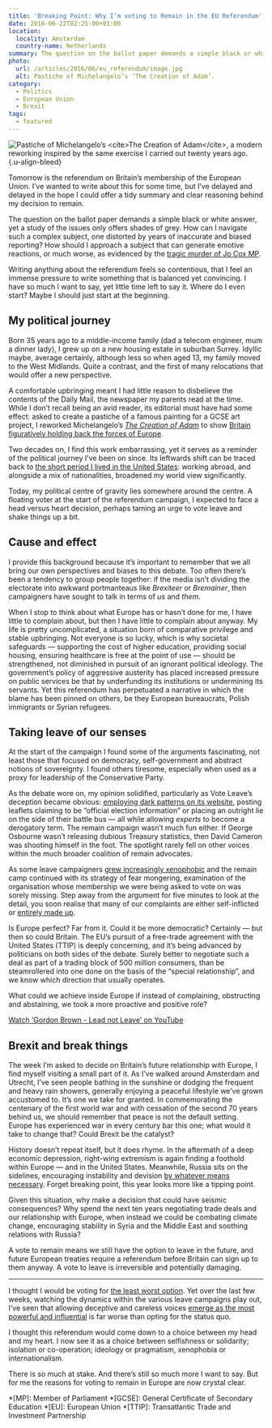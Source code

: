 ```yaml
---
title: 'Breaking Point: Why I’m voting to Remain in the EU Referendum'
date: 2016-06-22T02:25:00+01:00
location:
  locality: Amsterdam
  country-name: Netherlands
summary: The question on the ballot paper demands a simple black or white answer, yet a study of the issues only offers shades of grey.
photo:
  url: /articles/2016/06/eu_referendum/image.jpg
  alt: Pastiche of Michelangelo’s ‘The Creation of Adam’.
category:
  - Politics
  - European Union
  - Brexit
tags:
  - featured
---
```

![](image.jpg 'Pastiche of Michelangelo’s <cite>The Creation of Adam</cite>, a modern reworking inspired by the same exercise I carried out twenty years ago.')
{.u-align-bleed}

Tomorrow is the referendum on Britain’s membership of the European Union. I’ve wanted to write about this for some time, but I’ve delayed and delayed in the hope I could offer a tidy summary and clear reasoning behind my decision to remain.

The question on the ballot paper demands a simple black or white answer, yet a study of the issues only offers shades of grey. How can I navigate such a complex subject, one distorted by years of inaccurate and biased reporting? How should I approach a subject that can generate emotive reactions, or much worse, as evidenced by the [tragic murder of Jo Cox MP][1].

Writing anything about the referendum feels so contentious, that I feel an immense pressure to write something that is balanced yet convincing. I have so much I want to say, yet little time left to say it. Where do I even start? Maybe I should just start at the beginning.

## My political journey

Born 35 years ago to a middle-income family (dad a telecom engineer, mum a dinner lady), I grew up on a new housing estate in suburban Surrey. Idyllic maybe, average certainly, although less so when aged 13, my family moved to the West Midlands. Quite a contrast, and the first of many relocations that would offer a new perspective.

A comfortable upbringing meant I had little reason to disbelieve the contents of the Daily Mail, the newspaper my parents read at the time. While I don’t recall being an avid reader, its editorial must have had some effect: asked to create a pastiche of a famous painting for a GCSE art project, I reworked Michelangelo’s <cite>[The Creation of Adam][2]</cite> to show [Britain figuratively holding back the forces of Europe][3].

Two decades on, I find this work embarrassing, yet it serves as a reminder of the political journey I’ve been on since. Its leftwards shift can be traced back to [the short period I lived in the United States][4]: working abroad, and alongside a mix of nationalities, broadened my world view significantly.

Today, my political centre of gravity lies somewhere around the centre. A floating voter at the start of the referendum campaign, I expected to face a head versus heart decision, perhaps taming an urge to vote leave and shake things up a bit.

## Cause and effect

I provide this background because it’s important to remember that we all bring our own perspectives and biases to this debate. Too often there’s been a tendency to group people together: if the media isn’t dividing the electorate into awkward portmanteaus like *Brexiteer* or *Bremainer*, then campaigners have sought to talk in terms of *us* and *them*.

When I stop to think about what Europe has or hasn’t done for me, I have little to complain about, but then I have little to complain about anyway. My life is pretty uncomplicated, a situation born of comparative privilege and stable upbringing. Not everyone is so lucky, which is why societal safeguards — supporting the cost of higher education, providing social housing, ensuring healthcare is free at the point of use — should be strengthened, not diminished in pursuit of an ignorant political ideology. The government’s policy of aggressive austerity has placed increased pressure on public services be that by underfunding its institutions or undermining its servants. Yet this referendum has perpetuated a narrative in which the blame has been pinned on others, be they European bureaucrats, Polish immigrants or Syrian refugees.

## Taking leave of our senses

At the start of the campaign I found some of the arguments fascinating, not least those that focused on democracy, self-government and abstract notions of sovereignty. I found others tiresome, especially when used as a proxy for leadership of the Conservative Party.

As the debate wore on, my opinion solidified, particularly as Vote Leave’s deception became obvious: [employing dark patterns on its website][5], posting leaflets claiming to be “official election information” or placing an outright lie on the side of their battle bus — all while allowing *experts* to become a derogatory term. The remain campaign wasn’t much fun either. If George Osbourne wasn’t releasing dubious Treasury statistics, then David Cameron was shooting himself in the foot. The spotlight rarely fell on other voices within the much broader coalition of remain advocates.

As some leave campaigners [grew increasingly xenophobic][6] and the remain camp continued with its strategy of fear mongering, examination of the organisation whose membership we were being asked to vote on was sorely missing. Step away from the argument for five minutes to look at the detail, you soon realise that many of our complaints are either self-inflicted or [entirely made up][7].

Is Europe perfect? Far from it. Could it be more democratic? Certainly — but then so could Britain. The EU’s pursuit of a free-trade agreement with the United States (TTIP) is deeply concerning, and it’s being advanced by politicians on both sides of the debate. Surely better to negotiate such a deal as part of a trading block of 500 million consumers, than be steamrollered into one done on the basis of the “special relationship”, and we know which direction that usually operates.

What could we achieve inside Europe if instead of complaining, obstructing and abstaining, we took a more proactive and positive role?

[Watch ‘Gordon Brown - Lead not Leave’ on YouTube](https://www.youtube.com/watch?v=gPX9MLALjAE)

## Brexit and break things

The week I’m asked to decide on Britain’s future relationship with Europe, I find myself visiting a small part of it. As I’ve walked around Amsterdam and Utrecht, I’ve seen people bathing in the sunshine or dodging the frequent and heavy rain showers, generally enjoying a peaceful lifestyle we’ve grown accustomed to. It’s one we take for granted. In commemorating the centenary of the first world war and with cessation of the second 70 years behind us, we should remember that peace is not the default setting. Europe has experienced war in every century bar this one; what would it take to change that? Could Brexit be the catalyst?

History doesn’t repeat itself, but it does rhyme. In the aftermath of a deep economic depression, right-wing extremism is again finding a foothold within Europe — and in the United States. Meanwhile, Russia sits on the sidelines, encouraging instability and devision [by whatever means necessary][8]. Forget breaking point, this year looks more like a tipping point.

Given this situation, why make a decision that could have seismic consequences? Why spend the next ten years negotiating trade deals and our relationship with Europe, when instead we could be combating climate change, encouraging stability in Syria and the Middle East and soothing relations with Russia?

A vote to remain means we still have the option to leave in the future, and future European treaties require a referendum before Britain can sign up to them anyway. A vote to leave is irreversible and potentially damaging.

***

I thought I would be voting for [the least worst option][9]. Yet over the last few weeks, watching the dynamics within the various leave campaigns play out, I’ve seen that allowing deceptive and careless voices [emerge as the most powerful and influential][10] is far worse than opting for the status quo.

I thought this referendum would come down to a choice between my head and my heart. I now see it as a choice between selfishness or solidarity; isolation or co-operation; ideology or pragmatism, xenophobia or internationalism.

There is so much at stake. And there’s still so much more I want to say. But for me the reasons for voting to remain in Europe are now crystal clear.

[1]: http://blogs.spectator.co.uk/2016/06/a-day-of-infamy/
[2]: https://en.wikipedia.org/wiki/The_Creation_of_Adam
[3]: https://twitter.com/paulrobertlloyd/status/440150465419153408
[4]: /2015/12/peaceful_reflection
[5]: http://www.bbc.com/news/36462432
[6]: https://www.newstatesman.com/2016/06/nigel-farage-s-anti-eu-poster-depicting-migrants-resembles-nazi-propaganda
[7]: http://indy100.independent.co.uk/article/a-journalist-has-shared-a-story-about-boris-johnson-that-completely-undermines-his-authority-on-the-eu--bkoHJPBuVZ
[8]: https://www.theguardian.com/football/2016/jun/18/whitehall-suspects-kremlin-links-to-russian-euro-2016-hooligans-vladimir-putin
[9]: https://www.theguardian.com/commentisfree/2016/jun/15/european-union-eu-britain-sovereignty
[10]: https://nathanieltapley.com/2016/06/17/a-left-eurosceptic-voting-to-remain/

*[MP]: Member of Parliament
*[GCSE]: General Certificate of Secondary Education
*[EU]: European Union
*[TTIP]: Transatlantic Trade and Investment Partnership
